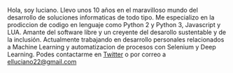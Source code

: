Hola, soy luciano. Llevo unos 10 años en el maravilloso mundo del desarrollo de soluciones informaticas de todo tipo. 
Me especializo en la prodiccion de codigo en lenguaje como Python 2 y Python 3, Javascript y LUA. Amante del software libre
y un creyente del desarollo sustentable y de la inclusión. 
Actualmente trabajando en desarrollo personales relacionados a Machine Learning y automatizacion de procesos con Selenium
y Deep Learning.
Podes contactarme en [Twitter](https://twitter.com/LucianoArguel12) o por correo a <elluciano22@gmail.com>
